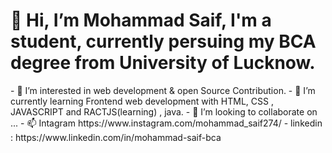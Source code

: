 <h1>👋 Hi, I’m Mohammad Saif, I'm a student, currently persuing my BCA degree from University of Lucknow. </h1>
- 👀 I’m interested in web development & open Source Contribution. 
- 🌱 I’m currently learning  Frontend web development with HTML, CSS , JAVASCRIPT and RACTJS(learning) , java.
- 💞️ I’m looking to collaborate on ...
- 📫 Intagram https://www.instagram.com/mohammad_saif274/
- linkedin : https://www.linkedin.com/in/mohammad-saif-bca

<!---
Thebeast01/Thebeast01 is a ✨ special ✨ repository because its `README.md` (this file) appears on your GitHub profile.
You can click the Preview link to take a look at your changes.
--->

